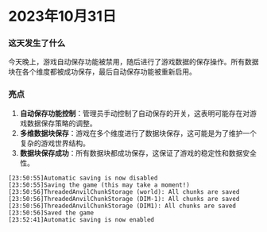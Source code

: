 # 2023年10月31日
### 这天发生了什么
今天晚上，游戏自动保存功能被禁用，随后进行了游戏数据的保存操作。所有数据块在各个维度都被成功保存，最后自动保存功能被重新启用。

### 亮点
1. **自动保存功能控制**：管理员手动控制了自动保存的开关，这表明可能存在对游戏数据保存策略的调整。
2. **多维数据块保存**：游戏在多个维度进行了数据块保存，这可能是为了维护一个复杂的游戏世界结构。
3. **数据块保存成功**：所有数据块都成功保存，这保证了游戏的稳定性和数据安全性。
```
[23:50:55]Automatic saving is now disabled
[23:50:55]Saving the game (this may take a moment!)
[23:50:56]ThreadedAnvilChunkStorage (world): All chunks are saved
[23:50:56]ThreadedAnvilChunkStorage (DIM-1): All chunks are saved
[23:50:56]ThreadedAnvilChunkStorage (DIM1): All chunks are saved
[23:50:56]Saved the game
[23:52:41]Automatic saving is now enabled
```
